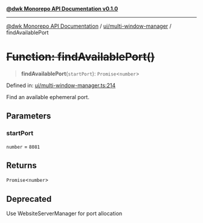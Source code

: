 [**@dwk Monorepo API Documentation v0.1.0**](../../../README.md)

---

[@dwk Monorepo API Documentation](../../../README.md) / [ui/multi-window-manager](../README.md) / findAvailablePort

# ~~Function: findAvailablePort()~~

> **findAvailablePort**(`startPort`): `Promise`\<`number`\>

Defined in: [ui/multi-window-manager.ts:214](https://github.com/Anglesite/anglesite/blob/97bc711271b9559b54e48a9e5995ecc7ba9204f9/anglesite/app/ui/multi-window-manager.ts#L214)

Find an available ephemeral port.

## Parameters

### startPort

`number` = `8081`

## Returns

`Promise`\<`number`\>

## Deprecated

Use WebsiteServerManager for port allocation
